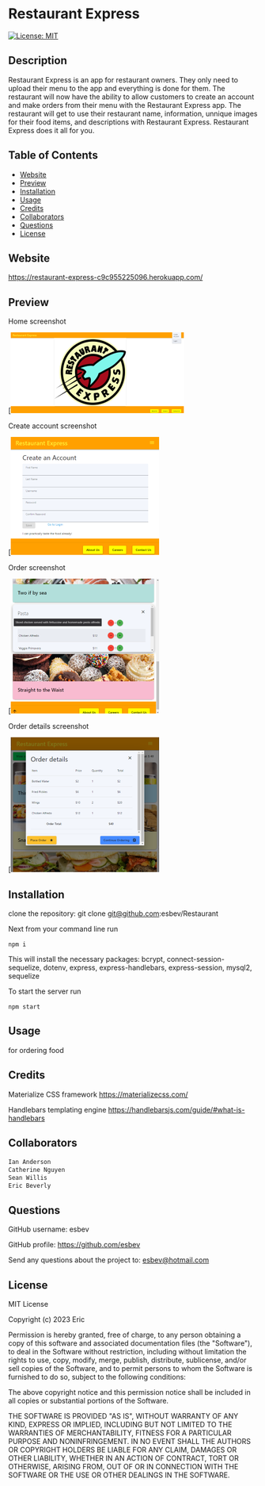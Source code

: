 # Restaurant Express

[![License: MIT](https://img.shields.io/badge/License-MIT-yellow.svg)](https://opensource.org/licenses/MIT)

## Description

Restaurant Express is an app for restaurant owners. They only need to upload their menu to the app and everything is done for them. The restaurant will now have the ability to allow customers to create an account and make orders from their menu with the Restaurant Express app. The restaurant will get to use their restaurant name, information, unnique images for their food items, and descriptions with Restaurant Express. Restaurant Express does it all for you.

## Table of Contents
- [Website](#website)
- [Preview](#preview)
- [Installation](#installation)
- [Usage](#usage)
- [Credits](#credits)
- [Collaborators](#collaborators)
- [Questions](#questions)
- [License](#license)

## Website

https://restaurant-express-c9c955225096.herokuapp.com/

## Preview

Home screenshot

[![ss](./screeshots/ss-lg-home.png)

Create account screenshot

[![ss](./screeshots/ss-md-create.png)

Order screenshot

[![ss](./screeshots/ss-md-order.png)

Order details screenshot

[![ss](./screeshots/ss-md-details.png)

## Installation

clone the repository: git clone git@github.com:esbev/Restaurant

Next from your command line run
    
    npm i

This will install the necessary packages: bcrypt, connect-session-sequelize, dotenv, express, express-handlebars, express-session, mysql2, sequelize

To start the server run

    npm start

## Usage

for ordering food

## Credits

Materialize CSS framework
https://materializecss.com/

Handlebars templating engine
https://handlebarsjs.com/guide/#what-is-handlebars

## Collaborators

    Ian Anderson
    Catherine Nguyen
    Sean Willis
    Eric Beverly

## Questions

GitHub username: esbev

GitHub profile: https://github.com/esbev

Send any questions about the project to: esbev@hotmail.com

## License

MIT License

Copyright (c) 2023 Eric

Permission is hereby granted, free of charge, to any person obtaining a copy
of this software and associated documentation files (the "Software"), to deal
in the Software without restriction, including without limitation the rights
to use, copy, modify, merge, publish, distribute, sublicense, and/or sell
copies of the Software, and to permit persons to whom the Software is
furnished to do so, subject to the following conditions:

The above copyright notice and this permission notice shall be included in all
copies or substantial portions of the Software.

THE SOFTWARE IS PROVIDED "AS IS", WITHOUT WARRANTY OF ANY KIND, EXPRESS OR
IMPLIED, INCLUDING BUT NOT LIMITED TO THE WARRANTIES OF MERCHANTABILITY,
FITNESS FOR A PARTICULAR PURPOSE AND NONINFRINGEMENT. IN NO EVENT SHALL THE
AUTHORS OR COPYRIGHT HOLDERS BE LIABLE FOR ANY CLAIM, DAMAGES OR OTHER
LIABILITY, WHETHER IN AN ACTION OF CONTRACT, TORT OR OTHERWISE, ARISING FROM,
OUT OF OR IN CONNECTION WITH THE SOFTWARE OR THE USE OR OTHER DEALINGS IN THE
SOFTWARE.